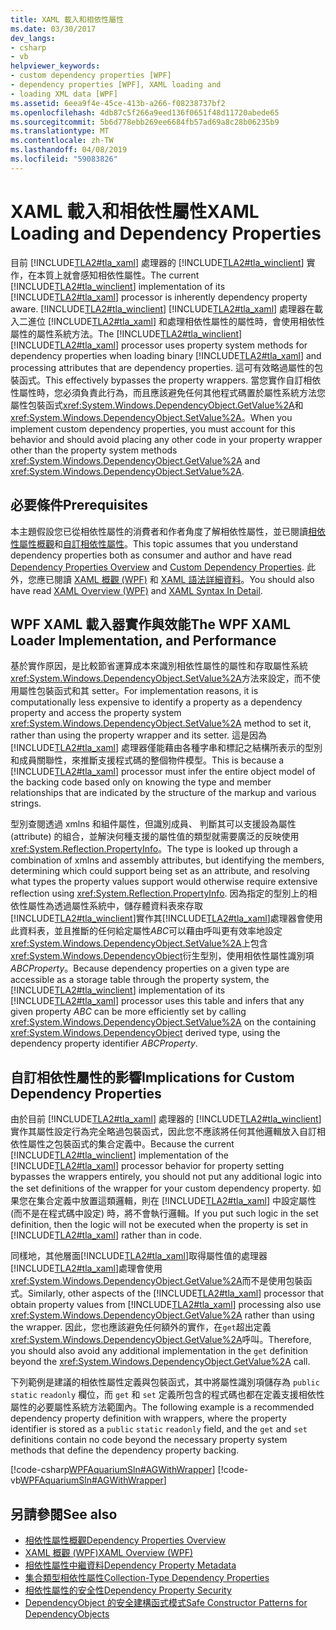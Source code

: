 ```yaml
---
title: XAML 載入和相依性屬性
ms.date: 03/30/2017
dev_langs:
- csharp
- vb
helpviewer_keywords:
- custom dependency properties [WPF]
- dependency properties [WPF], XAML loading and
- loading XML data [WPF]
ms.assetid: 6eea9f4e-45ce-413b-a266-f08238737bf2
ms.openlocfilehash: 4db87c5f266a9eed136f0651f48d11720abede65
ms.sourcegitcommit: 5b6d778ebb269ee6684fb57ad69a8c28b06235b9
ms.translationtype: MT
ms.contentlocale: zh-TW
ms.lasthandoff: 04/08/2019
ms.locfileid: "59083826"
---
```

# <a name="xaml-loading-and-dependency-properties"></a><span data-ttu-id="f3a8a-102">XAML 載入和相依性屬性</span><span class="sxs-lookup"><span data-stu-id="f3a8a-102">XAML Loading and Dependency Properties</span></span>
<span data-ttu-id="f3a8a-103">目前 [!INCLUDE[TLA2#tla_xaml](../../../../includes/tla2sharptla-xaml-md.md)] 處理器的 [!INCLUDE[TLA2#tla_winclient](../../../../includes/tla2sharptla-winclient-md.md)] 實作，在本質上就會感知相依性屬性。</span><span class="sxs-lookup"><span data-stu-id="f3a8a-103">The current [!INCLUDE[TLA2#tla_winclient](../../../../includes/tla2sharptla-winclient-md.md)] implementation of its [!INCLUDE[TLA2#tla_xaml](../../../../includes/tla2sharptla-xaml-md.md)] processor is inherently dependency property aware.</span></span> <span data-ttu-id="f3a8a-104">[!INCLUDE[TLA2#tla_winclient](../../../../includes/tla2sharptla-winclient-md.md)] [!INCLUDE[TLA2#tla_xaml](../../../../includes/tla2sharptla-xaml-md.md)] 處理器在載入二進位 [!INCLUDE[TLA2#tla_xaml](../../../../includes/tla2sharptla-xaml-md.md)] 和處理相依性屬性的屬性時，會使用相依性屬性的屬性系統方法。</span><span class="sxs-lookup"><span data-stu-id="f3a8a-104">The [!INCLUDE[TLA2#tla_winclient](../../../../includes/tla2sharptla-winclient-md.md)] [!INCLUDE[TLA2#tla_xaml](../../../../includes/tla2sharptla-xaml-md.md)] processor uses property system methods for dependency properties when loading binary [!INCLUDE[TLA2#tla_xaml](../../../../includes/tla2sharptla-xaml-md.md)] and processing attributes that are dependency properties.</span></span> <span data-ttu-id="f3a8a-105">這可有效略過屬性的包裝函式。</span><span class="sxs-lookup"><span data-stu-id="f3a8a-105">This effectively bypasses the property wrappers.</span></span> <span data-ttu-id="f3a8a-106">當您實作自訂相依性屬性時，您必須負責此行為，而且應該避免任何其他程式碼置於屬性系統方法您屬性包裝函式<xref:System.Windows.DependencyObject.GetValue%2A>和<xref:System.Windows.DependencyObject.SetValue%2A>。</span><span class="sxs-lookup"><span data-stu-id="f3a8a-106">When you implement custom dependency properties, you must account for this behavior and should avoid placing any other code in your property wrapper other than the property system methods <xref:System.Windows.DependencyObject.GetValue%2A> and <xref:System.Windows.DependencyObject.SetValue%2A>.</span></span>  

<a name="prerequisites"></a>   
## <a name="prerequisites"></a><span data-ttu-id="f3a8a-107">必要條件</span><span class="sxs-lookup"><span data-stu-id="f3a8a-107">Prerequisites</span></span>  
 <span data-ttu-id="f3a8a-108">本主題假設您已從相依性屬性的消費者和作者角度了解相依性屬性，並已閱讀[相依性屬性概觀](dependency-properties-overview.md)和[自訂相依性屬性](custom-dependency-properties.md)。</span><span class="sxs-lookup"><span data-stu-id="f3a8a-108">This topic assumes that you understand dependency properties both as consumer and author and have read [Dependency Properties Overview](dependency-properties-overview.md) and [Custom Dependency Properties](custom-dependency-properties.md).</span></span> <span data-ttu-id="f3a8a-109">此外，您應已閱讀 [XAML 概觀 (WPF)](xaml-overview-wpf.md) 和 [XAML 語法詳細資料](xaml-syntax-in-detail.md)。</span><span class="sxs-lookup"><span data-stu-id="f3a8a-109">You should also have read [XAML Overview (WPF)](xaml-overview-wpf.md) and [XAML Syntax In Detail](xaml-syntax-in-detail.md).</span></span>  
  
<a name="implementation"></a>   
## <a name="the-wpf-xaml-loader-implementation-and-performance"></a><span data-ttu-id="f3a8a-110">WPF XAML 載入器實作與效能</span><span class="sxs-lookup"><span data-stu-id="f3a8a-110">The WPF XAML Loader Implementation, and Performance</span></span>  
 <span data-ttu-id="f3a8a-111">基於實作原因，是比較節省運算成本來識別相依性屬性的屬性和存取屬性系統<xref:System.Windows.DependencyObject.SetValue%2A>方法來設定，而不使用屬性包裝函式和其 setter。</span><span class="sxs-lookup"><span data-stu-id="f3a8a-111">For implementation reasons, it is computationally less expensive to identify a property as a dependency property and access the property system <xref:System.Windows.DependencyObject.SetValue%2A> method to set it, rather than using the property wrapper and its setter.</span></span> <span data-ttu-id="f3a8a-112">這是因為 [!INCLUDE[TLA2#tla_xaml](../../../../includes/tla2sharptla-xaml-md.md)] 處理器僅能藉由各種字串和標記之結構所表示的型別和成員關聯性，來推斷支援程式碼的整個物件模型。</span><span class="sxs-lookup"><span data-stu-id="f3a8a-112">This is because a [!INCLUDE[TLA2#tla_xaml](../../../../includes/tla2sharptla-xaml-md.md)] processor must infer the entire object model of the backing code based only on knowing the type and member relationships that are indicated by the structure of the markup and various strings.</span></span>  
  
 <span data-ttu-id="f3a8a-113">型別查閱透過 xmlns 和組件屬性，但識別成員、 判斷其可以支援設為屬性 (attribute) 的組合，並解決何種支援的屬性值的類型就需要廣泛的反映使用<xref:System.Reflection.PropertyInfo>。</span><span class="sxs-lookup"><span data-stu-id="f3a8a-113">The type is looked up through a combination of xmlns and assembly attributes, but identifying the members, determining which could support being set as an attribute, and resolving what types the property values support would otherwise require extensive reflection using <xref:System.Reflection.PropertyInfo>.</span></span> <span data-ttu-id="f3a8a-114">因為指定的型別上的相依性屬性為透過屬性系統中，儲存體資料表來存取[!INCLUDE[TLA2#tla_winclient](../../../../includes/tla2sharptla-winclient-md.md)]實作其[!INCLUDE[TLA2#tla_xaml](../../../../includes/tla2sharptla-xaml-md.md)]處理器會使用此資料表，並且推斷的任何給定屬性*ABC*可以藉由呼叫更有效率地設定<xref:System.Windows.DependencyObject.SetValue%2A>上包含<xref:System.Windows.DependencyObject>衍生型別，使用相依性屬性識別項*ABCProperty*。</span><span class="sxs-lookup"><span data-stu-id="f3a8a-114">Because dependency properties on a given type are accessible as a storage table through the property system, the [!INCLUDE[TLA2#tla_winclient](../../../../includes/tla2sharptla-winclient-md.md)] implementation of its [!INCLUDE[TLA2#tla_xaml](../../../../includes/tla2sharptla-xaml-md.md)] processor uses this table and infers that any given property *ABC* can be more efficiently set by calling <xref:System.Windows.DependencyObject.SetValue%2A> on the containing <xref:System.Windows.DependencyObject> derived type, using the dependency property identifier *ABCProperty*.</span></span>  
  
<a name="implications"></a>   
## <a name="implications-for-custom-dependency-properties"></a><span data-ttu-id="f3a8a-115">自訂相依性屬性的影響</span><span class="sxs-lookup"><span data-stu-id="f3a8a-115">Implications for Custom Dependency Properties</span></span>  
 <span data-ttu-id="f3a8a-116">由於目前 [!INCLUDE[TLA2#tla_xaml](../../../../includes/tla2sharptla-xaml-md.md)] 處理器的 [!INCLUDE[TLA2#tla_winclient](../../../../includes/tla2sharptla-winclient-md.md)] 實作其屬性設定行為完全略過包裝函式，因此您不應該將任何其他邏輯放入自訂相依性屬性之包裝函式的集合定義中。</span><span class="sxs-lookup"><span data-stu-id="f3a8a-116">Because the current [!INCLUDE[TLA2#tla_winclient](../../../../includes/tla2sharptla-winclient-md.md)] implementation of the [!INCLUDE[TLA2#tla_xaml](../../../../includes/tla2sharptla-xaml-md.md)] processor behavior for property setting bypasses the wrappers entirely, you should not put any additional logic into the set definitions of the wrapper for your custom dependency property.</span></span> <span data-ttu-id="f3a8a-117">如果您在集合定義中放置這類邏輯，則在 [!INCLUDE[TLA2#tla_xaml](../../../../includes/tla2sharptla-xaml-md.md)] 中設定屬性 (而不是在程式碼中設定) 時，將不會執行邏輯。</span><span class="sxs-lookup"><span data-stu-id="f3a8a-117">If you put such logic in the set definition, then the logic will not be executed when the property is set in [!INCLUDE[TLA2#tla_xaml](../../../../includes/tla2sharptla-xaml-md.md)] rather than in code.</span></span>  
  
 <span data-ttu-id="f3a8a-118">同樣地，其他層面[!INCLUDE[TLA2#tla_xaml](../../../../includes/tla2sharptla-xaml-md.md)]取得屬性值的處理器[!INCLUDE[TLA2#tla_xaml](../../../../includes/tla2sharptla-xaml-md.md)]處理會使用<xref:System.Windows.DependencyObject.GetValue%2A>而不是使用包裝函式。</span><span class="sxs-lookup"><span data-stu-id="f3a8a-118">Similarly, other aspects of the [!INCLUDE[TLA2#tla_xaml](../../../../includes/tla2sharptla-xaml-md.md)] processor that obtain property values from [!INCLUDE[TLA2#tla_xaml](../../../../includes/tla2sharptla-xaml-md.md)] processing also use <xref:System.Windows.DependencyObject.GetValue%2A> rather than using the wrapper.</span></span> <span data-ttu-id="f3a8a-119">因此，您也應該避免任何額外的實作，在`get`超出定義<xref:System.Windows.DependencyObject.GetValue%2A>呼叫。</span><span class="sxs-lookup"><span data-stu-id="f3a8a-119">Therefore, you should also avoid any additional implementation in the `get` definition beyond the <xref:System.Windows.DependencyObject.GetValue%2A> call.</span></span>  
  
 <span data-ttu-id="f3a8a-120">下列範例是建議的相依性屬性定義與包裝函式，其中將屬性識別項儲存為 `public` `static` `readonly` 欄位，而 `get` 和 `set` 定義所包含的程式碼也都在定義支援相依性屬性的必要屬性系統方法範圍內。</span><span class="sxs-lookup"><span data-stu-id="f3a8a-120">The following example is a recommended dependency property definition with wrappers, where the property identifier is stored as a `public` `static` `readonly` field, and the `get` and `set` definitions contain no code beyond the necessary property system methods that define the dependency property backing.</span></span>  
  
 [!code-csharp[WPFAquariumSln#AGWithWrapper](~/samples/snippets/csharp/VS_Snippets_Wpf/WPFAquariumSln/CSharp/WPFAquariumObjects/Class1.cs#agwithwrapper)]
 [!code-vb[WPFAquariumSln#AGWithWrapper](~/samples/snippets/visualbasic/VS_Snippets_Wpf/WPFAquariumSln/visualbasic/wpfaquariumobjects/class1.vb#agwithwrapper)]  
  
## <a name="see-also"></a><span data-ttu-id="f3a8a-121">另請參閱</span><span class="sxs-lookup"><span data-stu-id="f3a8a-121">See also</span></span>

- [<span data-ttu-id="f3a8a-122">相依性屬性概觀</span><span class="sxs-lookup"><span data-stu-id="f3a8a-122">Dependency Properties Overview</span></span>](dependency-properties-overview.md)
- [<span data-ttu-id="f3a8a-123">XAML 概觀 (WPF)</span><span class="sxs-lookup"><span data-stu-id="f3a8a-123">XAML Overview (WPF)</span></span>](xaml-overview-wpf.md)
- [<span data-ttu-id="f3a8a-124">相依性屬性中繼資料</span><span class="sxs-lookup"><span data-stu-id="f3a8a-124">Dependency Property Metadata</span></span>](dependency-property-metadata.md)
- [<span data-ttu-id="f3a8a-125">集合類型相依性屬性</span><span class="sxs-lookup"><span data-stu-id="f3a8a-125">Collection-Type Dependency Properties</span></span>](collection-type-dependency-properties.md)
- [<span data-ttu-id="f3a8a-126">相依性屬性的安全性</span><span class="sxs-lookup"><span data-stu-id="f3a8a-126">Dependency Property Security</span></span>](dependency-property-security.md)
- [<span data-ttu-id="f3a8a-127">DependencyObject 的安全建構函式模式</span><span class="sxs-lookup"><span data-stu-id="f3a8a-127">Safe Constructor Patterns for DependencyObjects</span></span>](safe-constructor-patterns-for-dependencyobjects.md)
